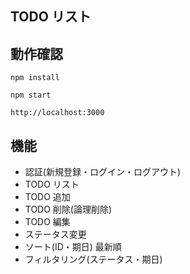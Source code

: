 ## TODO リスト

## 動作確認

`npm install`

`npm start`

`http://localhost:3000`

## 機能

- 認証(新規登録・ログイン・ログアウト)
- TODO リスト
- TODO 追加
- TODO 削除(論理削除)
- TODO 編集
- ステータス変更
- ソート(ID・期日) 最新順
- フィルタリング(ステータス・期日)
